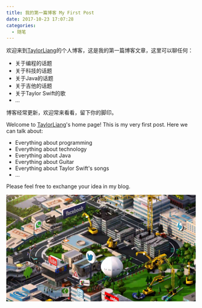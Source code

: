```yaml
---
title: 我的第一篇博客 My First Post
date: 2017-10-23 17:07:28
categories:
  - 随笔
---
```

欢迎来到[TaylorLiang](https://liangmp.github.io/)的个人博客，这是我的第一篇博客文章，这里可以聊任何：
- 关于编程的话题
- 关于科技的话题
- 关于Java的话题
- 关于吉他的话题
- 关于Taylor Swift的歌
- ...

博客经常更新，欢迎常来看看，留下你的脚印。
<!--more-->


Welcome to [TaylorLiang](https://liangmp.github.io/)'s home page! This is my very first post.
Here we can talk about:
- Everything about programming
- Everything about technology
- Everything about Java
- Everything about Guitar
- Everything about Taylor Swift's songs
- ...

Please feel free to exchange your idea in my blog.

![silliconValley](MyFirstPost/silicon-valley-season2.jpg)